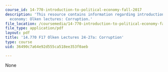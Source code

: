 ```yaml
---
course_id: 14-770-introduction-to-political-economy-fall-2017
description: 'This resource contains information regarding introduction to political
  economy: Olken lectures: Corruption.'
file_location: /coursemedia/14-770-introduction-to-political-economy-fall-2017/36490c7a64e92d555ca518ee353f0aeb_MIT14_770F17_lec24_27a.pdf
file_type: application/pdf
layout: pdf
title: '14.770 F17 Olken Lectures 24-27a: Corruption'
type: course
uid: 36490c7a64e92d555ca518ee353f0aeb

---
```

None